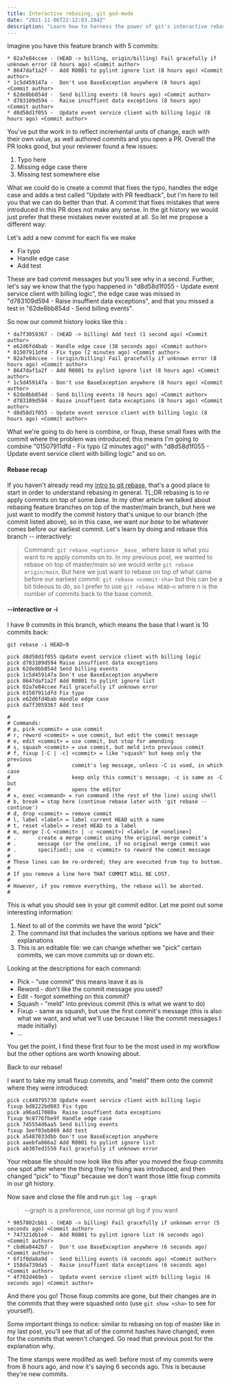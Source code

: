 ```yaml
---
title: Interactive rebasing, git god-mode
date: "2021-11-06T22:12:03.284Z"
description: "Learn how to harness the power of git's interactive rebase, a command that let's you alter the commit history with full control"
---
```


Imagine you have this feature branch with 5 commits:


``` text
* 02a7e84ccee - (HEAD -> billing, origin/billing) Fail gracefully if unknown error (8 hours ago) <Commit author>
* 8647daf1a2f -  Add R0801 to pylint ignore list (8 hours ago) <Commit author>
* 1c5d459147a -  Don't use BaseException anywhere (8 hours ago) <Commit author>
* 62de8bb854d -  Send billing events (8 hours ago) <Commit author>
* d783109d594 -  Raise insuffient data exceptions (8 hours ago) <Commit author>
* d8d58d1f055 -  Update event service client with billing logic (8 hours ago) <Commit author>
```

You've put the work in to reflect incremental units of change, each with their own value, as well authored commits and you open a PR. Overall the PR looks good, but your reviewer found a few issues:

1. Typo here
2. Missing edge case there
3. Missing test somewhere else

What we could do is create a commit that fixes the typo, handles the edge case and adds a test called "Update with PR feedback", but I'm here to tell you that we can do better than that. A commit that fixes mistakes that were introduced in this PR does not make any sense. In the git history we would just prefer that these mistakes never existed at all. So let me propose a different way:

Let's add a new commit for each fix we make
* Fix typo
* Handle edge case
* Add test

These are bad commit messages but you'll see why in a second. Further, let's say we know that the typo happened in  "d8d58d1f055 -  Update event service client with billing logic", the edge case was missed in "d783109d594 -  Raise insuffient data exceptions", and that you missed a test in "62de8bb854d -  Send billing events".

So now our commit history looks like this :

``` text
* da7f3059367 - (HEAD -> billing) Add test (1 second ago) <Commit author>
* e62d6fd4bab - Handle edge case (38 seconds ago) <Commit author>
* 01507911dfd - Fix typo (2 minutes ago) <Commit author>
* 02a7e84ccee - (origin/billing) Fail gracefully if unknown error (8 hours ago) <Commit author>
* 8647daf1a2f - Add R0801 to pylint ignore list (8 hours ago) <Commit author>
* 1c5d459147a - Don't use BaseException anywhere (8 hours ago) <Commit author>
* 62de8bb854d - Send billing events (8 hours ago) <Commit author>
* d783109d594 - Raise insuffient data exceptions (8 hours ago) <Commit author>
* d8d58d1f055 - Update event service client with billing logic (8 hours ago) <Commit author>
```

What we're going to do here is combine, or fixup, these small fixes with the commit where the problem was introduced; this means I'm going to combine  "01507911dfd - Fix typo (2 minutes ago)" with "d8d58d1f055 -  Update event service client with billing logic" and so on.

#### Rebase recap

If you haven't already read my [intro to git rebase](/git-rebase), that's a good place to start in order to understand rebasing in general. TL;DR rebasing is to _re_ apply commits on top of some _base_. In my other article we talked about rebasing feature branches on top of the master/main branch, but here we just want to modify the commit history that's unique to our branch (the commit listed above), so in this case, we want our _base_ to be whatever comes before our earliest commit. Let's learn by doing and rebase this branch -- interactively:

> Command: `git rebase <options> _base_` where base is what you want to re apply commits on to. In my previous post, we wanted to rebase on top of master/main so we would write `git rebase origin/main`. But here we just want to rebase on top of what came before our earliest commit: `git rebase <commit-sha>` but this can be a bit tideous to do, so I prefer to use `git rebase HEAD~n` where n is the number of commits back to the base commit.

#### --interactive or -i

I have 9 commits in this branch, which means the base that I want is 10 commits back:

`git rebase -i HEAD~9`

``` text
pick d8d58d1f055 Update event service client with billing logic
pick d783109d594 Raise insuffient data exceptions
pick 62de8bb854d Send billing events
pick 1c5d459147a Don't use BaseException anywhere
pick 8647daf1a2f Add R0801 to pylint ignore list
pick 02a7e84ccee Fail gracefully if unknown error
pick 01507911dfd Fix typo
pick e62d6fd4bab Handle edge case
pick da7f3059367 Add test

#
# Commands:
# p, pick <commit> = use commit
# r, reword <commit> = use commit, but edit the commit message
# e, edit <commit> = use commit, but stop for amending
# s, squash <commit> = use commit, but meld into previous commit
# f, fixup [-C | -c] <commit> = like "squash" but keep only the previous
#                    commit's log message, unless -C is used, in which case
#                    keep only this commit's message; -c is same as -C but
#                    opens the editor
# x, exec <command> = run command (the rest of the line) using shell
# b, break = stop here (continue rebase later with 'git rebase --continue')
# d, drop <commit> = remove commit
# l, label <label> = label current HEAD with a name
# t, reset <label> = reset HEAD to a label
# m, merge [-C <commit> | -c <commit>] <label> [# <oneline>]
# .       create a merge commit using the original merge commit's
# .       message (or the oneline, if no original merge commit was
# .       specified); use -c <commit> to reword the commit message
#
# These lines can be re-ordered; they are executed from top to bottom.
#
# If you remove a line here THAT COMMIT WILL BE LOST.
#
# However, if you remove everything, the rebase will be aborted.
#

```

This is what you should see in your git commit editor. Let me point out some interesting information:

1. Next to all of the commits we have the word "pick"
2. The command list that includes the various options we have and their explanations
3. This is an editable file: we can change whether we "pick" certain commits, we can move commits up or down etc.

Looking at the descriptions for each command:

* Pick - "use commit" this means leave it as is
* Reword - don't like the commit message you used?
* Edit - forgot something on this commit?
* Squash - "meld" into previous commit (this is what we want to do)
* Fixup - same as squash, but use the first commit's message (this is also what we want, and what we'll use because I like the commit messages I made initially)
* ...

You get the point, I find these first four to be the most used in my workflow but the other options are worth knowing about.

Back to our rebase!

I want to take my small fixup commits, and "meld" them onto the commit where they were introduced:

``` text
pick cc449795730 Update event service client with billing logic
fixup bd8222bd083 Fix typo
pick a96ad17080a  Raise insuffient data exceptions
fixup 9c8776fbe9f Handle edge case
pick 745554d6aa5 Send billing events
fixup 3eef03eb869 Add test
pick a5487033dbb Don't use BaseException anywhere
pick aaebfa866a2 Add R0801 to pylint ignore list
pick ab307ed1550 Fail gracefully if unknown error
```

Your rebase file should now look like this after you moved the fixup commits one spot after where the thing they're fixing was introduced, and then changed "pick" to "fixup" because we don't want those little fixup commits in our git history.

Now save and close the file and run `git log --graph`

> --graph is a preference, use normal git log if you want

``` text
* 9857802cbb1 - (HEAD -> billing) Fail gracefully if unknown error (5 seconds ago) <Commit author>
* 747321db1e0 -  Add R0801 to pylint ignore list (6 seconds ago) <Commit author>
* cbd6a8442b7 -  Don't use BaseException anywhere (6 seconds ago) <Commit author>
* 6f1f0da8a9d -  Send billing events (6 seconds ago) <Commit author>
* 158da739da5 -  Raise insuffient data exceptions (6 seconds ago) <Commit author>
* 4f702d469e3 -  Update event service client with billing logic (6 seconds ago) <Commit author>
```

And there you go! Those fixup commits are gone, but their changes are in the commits that they were squashed onto (use `git show <sha>` to see for yourself).

Some important things to notice: similar to rebasing on top of master like in my last post, you'll see that all of the commit hashes have changed, even for the commits that weren't changed. Go read that previous post for the explanation why.

The time stamps were modifed as well: before most of my commits were from 8 hours ago, and now it's saying 6 seconds ago. This is because they're new commits.
